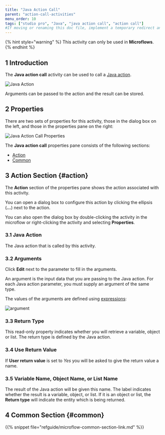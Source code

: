 ```yaml
---
title: "Java Action Call"
parent: "action-call-activities"
menu_order: 10
tags: ["studio pro", "Java", "java action call", "action call"]
#If moving or renaming this doc file, implement a temporary redirect and let the respective team know they should update the URL in the product. See Mapping to Products for more details.
---
```


{% hint style="warning" %}
This activity can only be used in **Microflows**.
{% endhint %}

## 1 Introduction

The **Java action call** activity can be used to call a [Java action](java-actions). 



![Java Action](attachments/action-call-activities/java-action-call.png)



Arguments can be passed to the action and the result can be stored.

## 2 Properties

There are two sets of properties for this activity, those in the dialog box on the left, and those in the properties pane on the right:

![Java Action Call Properties](attachments/action-call-activities/java-action-call-properties.png)

The **Java action call** properties pane consists of the following sections:

* [Action](#action)
* [Common](#common)

## 3 Action Section {#action}

The **Action** section of the properties pane shows the action associated with this activity.

You can open a dialog box to configure this action by clicking the ellipsis (**…**) next to the action.

You can also open the dialog box by double-clicking the activity in the microflow or right-clicking the activity and selecting **Properties**.

### 3.1 Java Action

The Java action that is called by this activity.

### 3.2 Arguments

Click **Edit** next to the parameter to fill in the arguments. 

An argument is the input data that you are passing to the Java action. For each Java action parameter, you must supply an argument of the same type. 

The values of the arguments are defined using [expressions](expressions):

![argument](attachments/action-call-activities/argument-edit.png)

### 3.3 Return Type

This read-only property indicates whether you will retrieve a variable, object or list. The return type is defined by the Java action. 

### 3.4 Use Return Value

If **User return value** is set to *Yes* you will be asked to give the return value a name.

### 3.5 Variable Name, Object Name, or List Name

The result of the Java action will be given this name. The label indicates whether the result is a variable, object, or list. If it is an object or list, the **Return type** will indicate the entity which is being returned.

## 4 Common Section {#common}

{{% snippet file="refguide/microflow-common-section-link.md" %}}